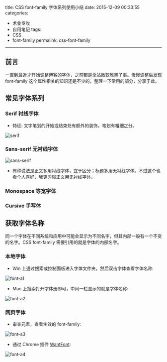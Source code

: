title: CSS font-family 字体系列使用小结
date: 2015-12-09 00:33:55
categories:
- 术业专攻
- 自用笔记
tags:
- CSS
- font-family
permalink: css-font-family
---

<h2 id="intro">前言</h2>一直到最近才开始调整博客的字体，之前都是全站微软雅黑了事。慢慢调整后发现 font-family 这个属性相关的知识还是不少的，整理一下常用的部分，分享于此。

<!-- more -->


## 常见字体系列

### Serif 衬线字体

- 特征: 文字笔划的开始或结束处有额外的装饰，笔划有粗细之分。

![serif](/resources/serif.png)

### Sans-serif 无衬线字体

![sans-serif](/resources/sans-serif.png)

- 有种说法是正文多用衬线字体，宜于区分；标题多用无衬线字体。不过这个也看个人喜好，我更习惯正文用无衬线字体。

### Monospace 等宽字体

### Cursive 手写体

## 获取字体名称
同一个字体在不同系统和应用中可能会显示为不同名字，但其内部一般有一个不变的名字。CSS font-family 需要引用的就是字体的内部名字。

### 本地字体
- Win 上通过搜索或控制面板进入字体文件夹，然后双击字体查看字体名称:

![font-a1](/resources/font-a1.png)

- Mac 上搜索打开字体册即可，中间一栏显示的就是字体名称:

![font-a2](/resources/font-a2.png)

### 网页字体

- 审查元素，查看生效的 font-family:

![font-a3](/resources/font-a3.png)

- 通过 Chrome 插件 [WantFont](http://chengyinliu.com/whatfont.html):

![font-a4](/resources/font-a4.png)
